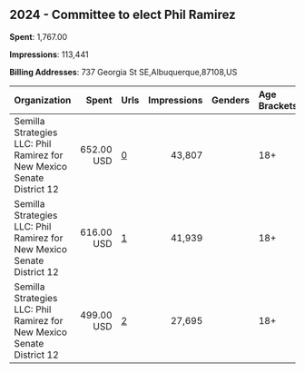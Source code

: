 ## 2024 - Committee to elect Phil Ramirez 
**Spent**: 1,767.00

**Impressions**: 113,441

**Billing Addresses**: 737 Georgia St SE,Albuquerque,87108,US

|Organization|Spent|Urls|Impressions|Genders|Age Brackets|Country Codes|
|:---|---:|:---|---:|:---|:---|:---|
|Semilla Strategies LLC: Phil Ramirez for New Mexico Senate District 12|652.00 USD|[0](https://www.snap.com/political-ads/asset/3c84b813e58325c8e0fae44bc151777acd84b6bd2baa76bb210935de9cb14ef0?mediaType=mp4)|43,807||18+|united states|
|Semilla Strategies LLC: Phil Ramirez for New Mexico Senate District 12|616.00 USD|[1](https://www.snap.com/political-ads/asset/0f735e4dc24c09dd9485591117e4fa8798900d8b625db79401b8f6dcd6110c23?mediaType=mp4)|41,939||18+|united states|
|Semilla Strategies LLC: Phil Ramirez for New Mexico Senate District 12|499.00 USD|[2](https://www.snap.com/political-ads/asset/2a0e8ed84df39d286fa6720ef3dad109e207bb2276846040ec515c2fa406630c?mediaType=mp4)|27,695||18+|united states|
